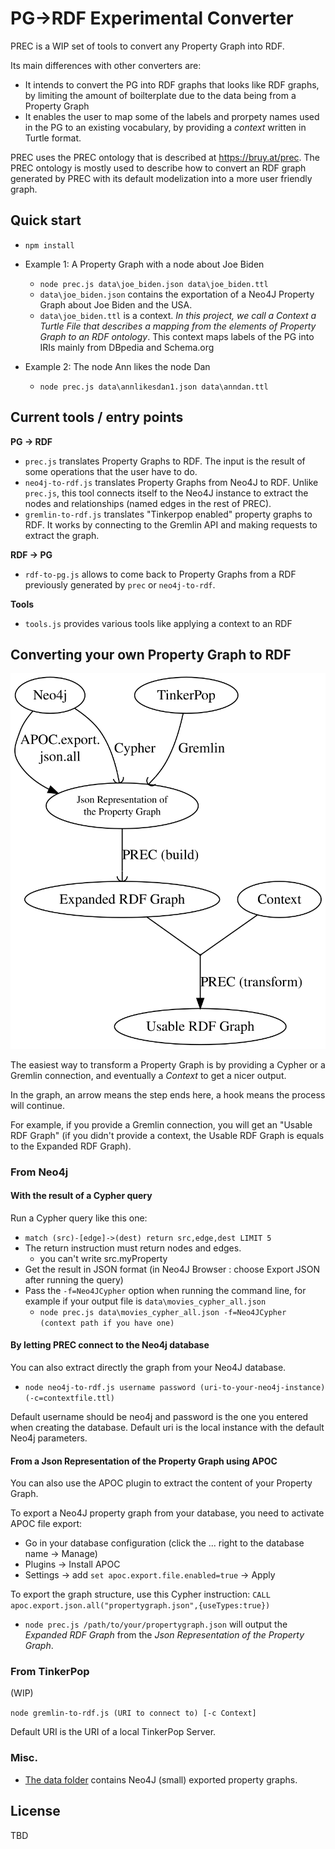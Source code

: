 # PG->RDF Experimental Converter

PREC is a WIP set of tools to convert any Property Graph into RDF.

Its main differences with other converters are:
- It intends to convert the PG into RDF graphs that looks like RDF graphs, by
limiting the amount of boilterplate due to the data being from a Property Graph
- It enables the user to map some of the labels and prorpety names used in the
PG to an existing vocabulary, by providing a *context* written in Turtle format.

PREC uses the PREC ontology that is described at https://bruy.at/prec. The PREC
ontology is mostly used to describe how to convert an RDF graph generated by
PREC with its default modelization into a more user friendly graph.

## Quick start

- `npm install`

- Example 1: A Property Graph with a node about Joe Biden
    - `node prec.js data\joe_biden.json data\joe_biden.ttl`
    - `data\joe_biden.json` contains the exportation of a Neo4J Property Graph
    about Joe Biden and the USA.
    - `data\joe_biden.ttl` is a context. *In this project, we call a*
    *Context a Turtle File that describes a mapping from the elements of Property*
    *Graph to an RDF ontology*. This context maps labels of the PG into IRIs
    mainly from DBpedia and Schema.org

- Example 2: The node Ann likes the node Dan
    - `node prec.js data\annlikesdan1.json data\anndan.ttl`


## Current tools / entry points

**PG -> RDF**

- `prec.js` translates Property Graphs to RDF. The input is the result of some
operations that the user have to do.
- `neo4j-to-rdf.js` translates Property Graphs from Neo4J to RDF. Unlike
`prec.js`, this tool connects itself to the Neo4J instance to extract the nodes
and relationships (named edges in the rest of PREC).
- `gremlin-to-rdf.js` translates "Tinkerpop enabled" property graphs to RDF. It
works by connecting to the Gremlin API and making requests to extract the graph.

**RDF -> PG**

- `rdf-to-pg.js` allows to come back to Property Graphs from a RDF previously
generated by `prec` or `neo4j-to-rdf`.

**Tools**

- `tools.js` provides various tools like applying a context to an RDF 



## Converting your own Property Graph to RDF

![](docs/general_process.svg)

The easiest way to transform a Property Graph is by providing a Cypher or a
Gremlin connection, and eventually a *Context* to get a nicer output.

In the graph, an arrow means the step ends here, a hook means the process
will continue.

For example, if you provide a Gremlin connection, you will get an "Usable RDF
Graph" (if you didn't provide a context, the Usable RDF Graph is equals to the
Expanded RDF Graph).

### From Neo4j

#### With the result of a Cypher query

Run a Cypher query like this one:
- `match (src)-[edge]->(dest) return src,edge,dest LIMIT 5`
- The return instruction must return nodes and edges.
    - you can't write src.myProperty
- Get the result in JSON format (in Neo4J Browser : choose Export JSON after running the query)
- Pass the `-f=Neo4JCypher` option when running the command line, for example if your output file is `data\movies_cypher_all.json`
    - `node prec.js data\movies_cypher_all.json -f=Neo4JCypher (context path if you have one)`

#### By letting PREC connect to the Neo4j database

You can also extract directly the graph from your Neo4J database.

- `node neo4j-to-rdf.js username password (uri-to-your-neo4j-instance) (-c=contextfile.ttl)`

Default username should be neo4j and password is the one you entered when
creating the database. Default uri is the local instance with the default Neo4j
parameters.


#### From a Json Representation of the Property Graph using APOC


You can also use the APOC plugin to extract the content of your Property Graph.

To export a Neo4J property graph from your database, you need to activate APOC file export:
- Go in your database configuration (click the ... right to the database name -> Manage)
- Plugins -> Install APOC
- Settings -> add `set apoc.export.file.enabled=true` -> Apply

To export the graph structure, use this Cypher instruction: 
`CALL apoc.export.json.all("propertygraph.json",{useTypes:true})`

<!--
(An easy (and hack-y) way to find where the file is is to use an invalid path like `CALL apoc.export.json.all("/this/is/invalid",{useTypes:true})` so the Java exception tells the complete path )
-->

- `node prec.js /path/to/your/propertygraph.json` will output the *Expanded RDF Graph*
from the *Json Representation of the Property Graph*.


### From TinkerPop

(WIP)

`node gremlin-to-rdf.js (URI to connect to) [-c Context]`

Default URI is the URI of a local TinkerPop Server.



### Misc.

- [The data folder](data) contains Neo4J (small) exported property graphs.


## License

TBD
